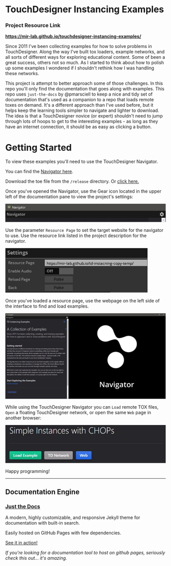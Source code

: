 # TouchDesigner Instancing Examples
### Project Resource Link  
**https://mir-lab.github.io/touchdesigner-instancing-examples/**

Since 2011 I've been collecting examples for how to solve problems in TouchDesigner. Along the way I've built tox loaders, example networks, and all sorts of different ways for exploring educational content. Some of been a great success, others not so much. As I started to think about how to polish up some examples I wondered if I shouldn't rethink how I was handling these networks. 

This project is attempt to better approach some of those challenges. In this repo you'll only find the documentation that goes along with examples. This repo uses `just-the-docs` by @pmarsciell to keep a nice and tidy set of documentation that's used as a companion to a repo that loads remote toxes on demand. It's a different approach than I've used before, but it helps keep the learning tools simpler to navigate and lighter to download. The idea is that a TouchDesigner novice (or expert) shouldn't need to jump through lots of hoops to get to the interesting examples - as long as they have an internet connection, it should be as easy as clicking a button. 

# Getting Started
To view these examples you'll need to use the TouchDesigner Navigator.

You can find the [Navigator here](https://github.com/mir-lab/touchdesigner-resource-navigator).

Download the toe file from the `/release` directory. Or [click here.](https://github.com/mir-lab/touchdesigner-resource-navigator/raw/main/release/navigator.toe)

Once you've opened the Navigator, use the Gear icon located in the upper left of the documentation pane to view the project's settings:

![](assets/readme-imgs/settings-gear.jpg)

Use the parameter `Resource Page` to set the target website for the navigator to use. Use the resource link listed in the project description for the navigator.

![](assets/readme-imgs/settings.jpg)

Once you've loaded a resource page, use the webpage on the left side of the interface to find and load examples.

![](assets/readme-imgs/resource-nav-ui.jpg)

While using the TouchDesigner Navigator you can `Load` remote TOX files, `Open` a floating TouchDesigner network, or open the same `Web` page in another browser:

![](assets/readme-imgs/actions.jpg)

Happy programming!

----

## Documentation Engine

### [Just the Docs](https://github.com/pmarsceill/just-the-docs)  
A modern, highly customizable, and responsive Jekyll theme for documentation with built-in search.

Easily hosted on GitHub Pages with few dependencies.

[See it in action!](https://pmarsceill.github.io/just-the-docs/)  

*If you're looking for a documentation tool to host on github pages, seriously check this out... it's amazing.*

